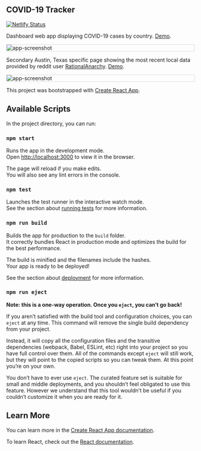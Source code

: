 ## COVID-19 Tracker

[![Netlify Status](https://api.netlify.com/api/v1/badges/d4e22cf7-92f9-4de7-a3b0-9d0de2f0eb3f/deploy-status)](https://app.netlify.com/sites/mconst-covid/deploys)

Dashboard web app displaying COVID-19 cases by country.
[Demo](https://mconst-covid.netlify.app/main).

<div style="border: 1px solid #D8D8D8; border-radius: 2px; width: '100px;">
  <img alt="app-screenshot" src="https://i.imgur.com/O5m611W.png" />
</div>

Secondary Austin, Texas specific page showing the most recent local data provided by reddit user [RationalAnarchy](https://www.reddit.com/user/RationalAnarchy/).
[Demo](https://mconst-covid.netlify.app/austin).

<div style="border: 1px solid #D8D8D8; border-radius: 2px;">
  <img alt="app-screenshot" src="https://i.imgur.com/6JFgkui.png" />
</div>

This project was bootstrapped with [Create React App](https://github.com/facebook/create-react-app).

## Available Scripts

In the project directory, you can run:

### `npm start`

Runs the app in the development mode.<br />
Open [http://localhost:3000](http://localhost:3000) to view it in the browser.

The page will reload if you make edits.<br />
You will also see any lint errors in the console.

### `npm test`

Launches the test runner in the interactive watch mode.<br />
See the section about [running tests](https://facebook.github.io/create-react-app/docs/running-tests) for more information.

### `npm run build`

Builds the app for production to the `build` folder.<br />
It correctly bundles React in production mode and optimizes the build for the best performance.

The build is minified and the filenames include the hashes.<br />
Your app is ready to be deployed!

See the section about [deployment](https://facebook.github.io/create-react-app/docs/deployment) for more information.

### `npm run eject`

**Note: this is a one-way operation. Once you `eject`, you can’t go back!**

If you aren’t satisfied with the build tool and configuration choices, you can `eject` at any time. This command will remove the single build dependency from your project.

Instead, it will copy all the configuration files and the transitive dependencies (webpack, Babel, ESLint, etc) right into your project so you have full control over them. All of the commands except `eject` will still work, but they will point to the copied scripts so you can tweak them. At this point you’re on your own.

You don’t have to ever use `eject`. The curated feature set is suitable for small and middle deployments, and you shouldn’t feel obligated to use this feature. However we understand that this tool wouldn’t be useful if you couldn’t customize it when you are ready for it.

## Learn More

You can learn more in the [Create React App documentation](https://facebook.github.io/create-react-app/docs/getting-started).

To learn React, check out the [React documentation](https://reactjs.org/).
